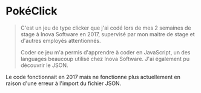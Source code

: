 # PokéClick

> C'est un jeu de type clicker que j'ai codé lors de mes 2 semaines de stage à Inova Software en 2017, supervisé par mon maitre de stage et d'autres employés attentionnés.
>
> Coder ce jeu m'a permis d'apprendre à coder en JavaScript, un des languages beaucoup utilisé chez Inova Software. J'ai également pu découvrir le JSON.

Le code fonctionnait en 2017 mais ne fonctionne plus actuellement en raison d'une erreur à l'import du fichier JSON.
